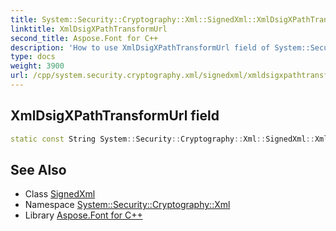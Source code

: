 ```yaml
---
title: System::Security::Cryptography::Xml::SignedXml::XmlDsigXPathTransformUrl field
linktitle: XmlDsigXPathTransformUrl
second_title: Aspose.Font for C++
description: 'How to use XmlDsigXPathTransformUrl field of System::Security::Cryptography::Xml::SignedXml class in C++.'
type: docs
weight: 3900
url: /cpp/system.security.cryptography.xml/signedxml/xmldsigxpathtransformurl/
---
```

## XmlDsigXPathTransformUrl field




```cpp
static const String System::Security::Cryptography::Xml::SignedXml::XmlDsigXPathTransformUrl
```

## See Also

* Class [SignedXml](../)
* Namespace [System::Security::Cryptography::Xml](../../)
* Library [Aspose.Font for C++](../../../)
